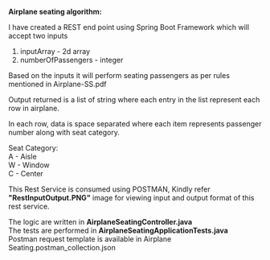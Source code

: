 **Airplane seating algorithm:**

I have created a REST end point using Spring Boot Framework which will accept two inputs

1. inputArray - 2d array
2. numberOfPassengers - integer

Based on the inputs it will perform seating passengers as per rules mentioned in Airplane-SS.pdf

Output returned is a list of string where each entry in the list represent each row in airplane.

In each row, data is space separated where each item represents passenger number along with seat category.

Seat Category:  
A - Aisle  
W - Window  
C - Center

This Rest Service is consumed using POSTMAN, Kindly refer **"RestInputOutput.PNG"** image for viewing input and output format of this rest service.

The logic are written in **AirplaneSeatingController.java**  
The tests are performed in **AirplaneSeatingApplicationTests.java**  
Postman request template is available in Airplane Seating.postman_collection.json

